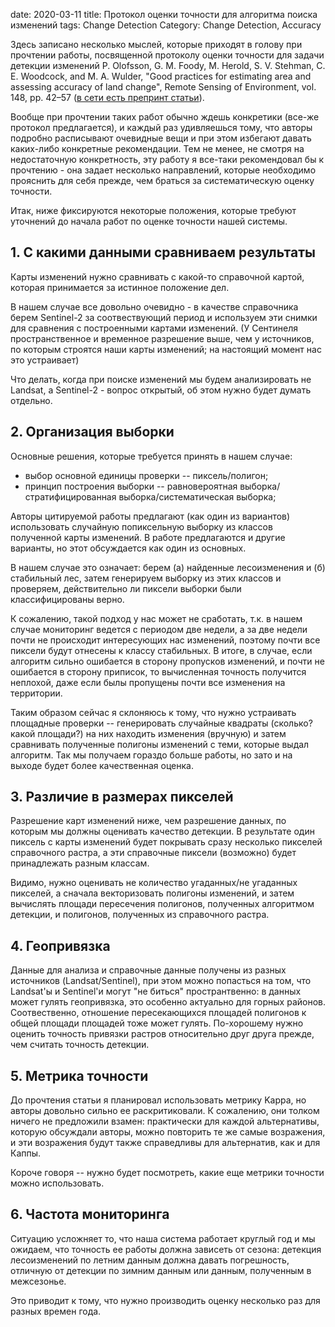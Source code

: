 date: 2020-03-11
title: Протокол оценки точности для алгоритма поиска изменений
tags: Change Detection
Category: Change Detection, Accuracy


Здесь записано несколько мыслей, которые приходят в голову при прочтении работы, посвященной протоколу оценки точности для задачи детекции изменений
P. Olofsson, G. M. Foody, M. Herold, S. V. Stehman, C. E. Woodcock, and M. A. Wulder, "Good practices for estimating area and assessing accuracy of land change", Remote Sensing of Environment, vol. 148, pp. 42–57  ([в сети есть препринт статьи](http://eprints.nottingham.ac.uk/44846/1/Olofsson_good%20practices.pdf)).

Вообще при прочтении таких работ обычно ждешь конкретики (все-же протокол предлагается), и каждый раз удивляешься тому, что авторы подробно расписывают очевидные вещи и при этом
избегают давать каких-либо конкретные рекомендации. Тем не менее, не смотря на недостаточную конкретность,
эту работу я все-таки рекомендовал бы к прочтению - она задает несколько направлений, которые необходимо прояснить для себя прежде, чем
браться за систематическую оценку точности.

Итак, ниже фиксируются некоторые положения, которые требуют уточнений до начала работ по оценке точности нашей системы.


## 1. С какими данными сравниваем результаты

Карты изменений нужно сравнивать с какой-то справочной картой, которая принимается за истинное положение дел. 

В нашем случае все довольно очевидно - в качестве справочника берем Sentinel-2 за соотвествующий период и используем эти снимки для сравнения с построенными картами изменений.
(У Сентинеля пространственное и временное разрешение выше, чем у источников, по которым строятся наши карты изменений; на настоящий момент нас это устраивает)

Что делать, когда  при поиске изменений мы будем анализировать не Landsat, а Sentinel-2 - вопрос открытый, об этом нужно будет думать отдельно.


## 2. Организация выборки


Основные решения, которые требуется принять в нашем случае:

* выбор основной единицы проверки -- пиксель/полигон;
* принцип построения выборки -- равновероятная выборка/стратифицированная выборка/систематическая выборка;

Авторы цитируемой работы предлагают (как один из вариантов) использовать случайную попиксельную выборку из классов полученной карты изменений. В работе
предлагаются и другие варианты, но этот обсуждается как один из основных.

В нашем случае это означает: берем (а) найденные лесоизменения и (б) стабильный лес, затем генерируем выборку из этих классов и проверяем, действительно ли
пиксели выборки были классифицированы верно.

К сожалению, такой подход у нас может не сработать, т.к. в нашем случае мониторинг ведется с периодом две недели, а за две недели почти не происходит интересующих нас изменений,
поэтому почти все пиксели будут отнесены к классу стабильных. В итоге, в случае, если алгоритм сильно ошибается в сторону пропусков изменений,
и почти не ошибается в сторону приписок, то вычисленная точность получится неплохой, даже если былы пропущены почти все изменения на территории.


Таким образом сейчас я склоняюсь к тому, что нужно устраивать площадные проверки -- генерировать случайные квадраты (сколько? какой площади?) на них находить изменения (вручную) и затем сравнивать
полученные полигоны изменений с теми, которые выдал алгоритм. Так мы получаем гораздо больше работы, но зато и на выходе будет более качественная оценка.


## 3. Различие в размерах пикселей

Разрешение карт изменений ниже, чем разрешение данных, по которым мы должны оценивать качество детекции. В результате один пиксель с карты
изменений будет покрывать сразу несколько пикселей справочного растра, а эти справочные пиксели (возможно) будет принадлежать разным классам.

Видимо, нужно оценивать не количество угаданных/не угаданных пикселей, а сначала векторизовать полигоны изменений, и затем вычислять площади пересечения полигонов,
полученных алгоритмом детекции, и полигонов, полученных из справочного растра.


## 4. Геопривязка
Данные для анализа и справочные данные получены из разных источников (Landsat/Sentinel),
при этом можно попасться на том, что Landsat'ы и Sentinel'и могут "не биться" пространтвенно: в данных может гулять геопривязка, это особенно актуально для горных районов. Соотвественно, отношение пересекающихся
площадей полигонов к общей площади площадей тоже может гулять. По-хорошему нужно оценить точность привязки растров относительно друг друга прежде, чем считать точность детекции.


## 5. Метрика точности

До прочтения статьи я планировал использовать метрику Kappa, но авторы довольно сильно ее раскритиковали. К сожалению, они толком ничего не предложили взамен:
практически для каждой альтернативы, которую обсуждали авторы, можно повторить те же самые возражения, и эти возражения будут также справедливы для альтернатив, как и для Каппы.

Короче говоря -- нужно будет посмотреть, какие еще метрики точности можно использовать.


## 6. Частота мониторинга

Ситуацию усложняет то, что наша система работает круглый год и мы ожидаем, что точность ее работы должна зависеть от сезона:
детекция лесоизменений по летним данным должна давать погрешность, отличную от детекции по зимним данным или данным, полученным в межсезонье.

Это приводит к тому, что нужно производить оценку несколько раз для разных времен года.


